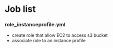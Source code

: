 # Job list

### role_instanceprofile.yml
- create role that allow EC2 to access s3 bucket
- associate role to an instance profile
